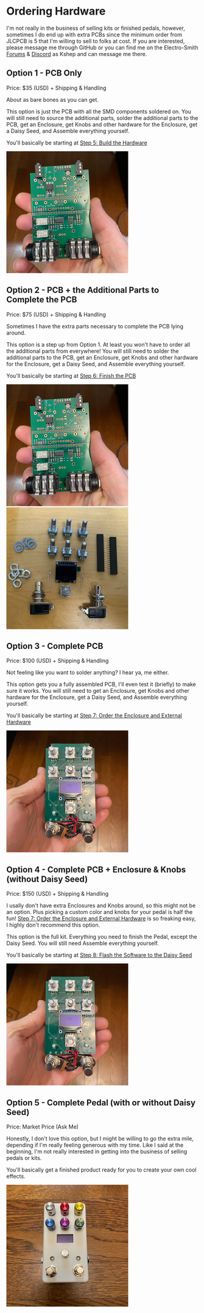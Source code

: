 # Ordering Hardware
I'm not really in the business of selling kits or finished pedals, however, sometimes I do end up with extra PCBs since the minimum order from JLCPCB is 5 that I'm willing to sell to folks at cost.  If you are interested, please message me through GitHub or you can find me on the Electro-Smith [Forums](https://forum.electro-smith.com/t/my-daisy-guitar-pedal-designs-on-github/3641) & [Discord](https://discord.gg/ByHBnMtQTR) as Kshep and can message me there.

## Option 1 - PCB Only
Price: $35 (USD) + Shipping & Handling

About as bare bones as you can get. 

This option is just the PCB with all the SMD components soldered on.  You will still need to source the additional parts, solder the additional parts to the PCB, get an Enclosure, get Knobs and other hardware for the Enclosure, get a Daisy Seed, and Assemble everything yourself.

You'll basically be starting at [Step 5: Build the Hardware](README.md#5-order-the-additional-parts-jlcpcb-doesnt-assemble)

![PCBs](images/PCBs.png)

## Option 2 - PCB + the Additional Parts to Complete the PCB
Price: $75 (USD) + Shipping & Handling

Sometimes I have the extra parts necessary to complete the PCB lying around.

This option is a step up from Option 1. At least you won't have to order all the additional parts from everywhere! You will still need to solder the additional parts to the PCB, get an Enclosure, get Knobs and other hardware for the Enclosure, get a Daisy Seed, and Assemble everything yourself.

You'll basically be starting at [Step 6: Finish the PCB](README.md#6-finish-the-pcb-solder-everything)

![PCBs](images/PCBs.png)![PCB Extra Parts](images/PCBExtraParts.png)

## Option 3 - Complete PCB
Price: $100 (USD) + Shipping & Handling

Not feeling like you want to solder anything? I hear ya, me either.

This option gets you a fully assembled PCB, I'll even test it (briefly) to make sure it works. You will still need to get an Enclosure, get Knobs and other hardware for the Enclosure, get a Daisy Seed, and Assemble everything yourself.

You'll basically be starting at [Step 7: Order the Enclosure and External Hardware](README.md#7-order-the-enclosure-and-external-hardware)

![PCBs](images/CircuitBoard-Front.png)

## Option 4 - Complete PCB + Enclosure & Knobs (without Daisy Seed)
Price: $150 (USD) + Shipping & Handling

I usally don't have extra Enclosures and Knobs around, so this might not be an option. Plus picking a custom color and knobs for your pedal is half the fun! [Step 7: Order the Enclosure and External Hardware](README.md#7-order-the-enclosure-and-external-hardware) is so freaking easy, I highly don't recommend this option.

This option is the full kit. Everything you need to finish the Pedal, except the Daisy Seed. You will still need Assemble everything yourself.

You'll basically be starting at [Step 8: Flash the Software to the Daisy Seed](README.md#8-flash-the-software-to-the-daisy-seed-on-the-hardware)

![PCBs](images/CircuitBoard-Front.png)

## Option 5 - Complete Pedal (with or without Daisy Seed)
Price: Market Price (Ask Me)

Honestly, I don't love this option, but I might be willing to go the extra mile, depending if I'm really feeling generous with my time. Like I said at the beginning, I'm not really interested in getting into the business of selling pedals or kits.

You'll basically get a finished product ready for you to create your own cool effects.

![PCBs](images/FinalProduct.png)
